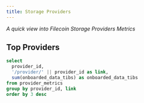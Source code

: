 ```yaml
---
title: Storage Providers
---
```


_A quick view into Filecoin Storage Providers Metrics_


## Top Providers

```sql providers
select
  provider_id,
  '/provider/' || provider_id as link,
  sum(onboarded_data_tibs) as onboarded_data_tibs
from provider_metrics
group by provider_id, link
order by 3 desc
```

<DataTable
    data={providers}
    link=link
    search=true
    rows=20
/>
